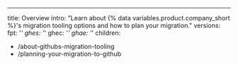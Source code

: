 ---
title: Overview
intro: "Learn about {% data variables.product.company_short %}'s migration tooling options and how to plan your migration."
versions:
  fpt: '*'
  ghes: '*'
  ghec: '*'
  ghae: '*'
children:
  - /about-githubs-migration-tooling
  - /planning-your-migration-to-github